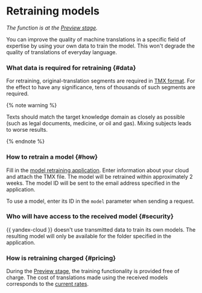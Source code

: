 # Retraining models

_The function is at the [Preview stage](../../overview/concepts/launch-stages.md)._

You can improve the quality of machine translations in a specific field of expertise by using your own data to train the model. This won't degrade the quality of translations of everyday language.

### What data is required for retraining {#data}

For retraining, original-translation segments are required in [TMX format](https://en.wikipedia.org/wiki/Translation_Memory_eXchange). For the effect to have any significance, tens of thousands of such segments are required.

{% note warning %}

Texts should match the target knowledge domain as closely as possible (such as legal documents, medicine, or oil and gas). Mixing subjects leads to worse results.

{% endnote %}

### How to retrain a model {#how}

Fill in the [model retraining application](https://forms.yandex.com/surveys/10018237.51b1f9cea8fdcda757f052e4816e3356c935c3f3/). Enter information about your cloud and attach the TMX file. The model will be retrained within approximately 2 weeks. The model ID will be sent to the email address specified in the application.

To use a model, enter its ID in the `model` parameter when sending a request.

### Who will have access to the received model {#security}

{{ yandex-cloud }} doesn't use transmitted data to train its own models. The resulting model will only be available for the folder specified in the application.

### How is retraining charged {#pricing}

During the [Preview stage](../../overview/concepts/launch-stages.md), the training functionality is provided free of charge. The cost of translations made using the received models corresponds to the [current rates](../pricing.md).

